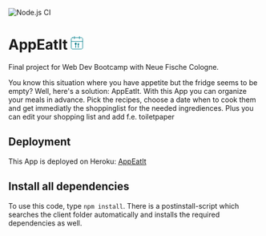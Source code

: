 ![Node.js CI](https://github.com/boldCM/Starter-Template/workflows/Node.js%20CI/badge.svg)

# AppEatIt ![AppEatIt Favicon](client/src/assets/favicon.png)

Final project for Web Dev Bootcamp with Neue Fische Cologne.

You know this situation where you have appetite but the fridge seems to be empty? Well, here's a solution: AppEatIt.
With this App you can organize your meals in advance. Pick the recipes, choose a date when to cook them and get immediatly the shoppinglist for the needed ingrediences. Plus you can edit your shopping list and add f.e. toiletpaper

## Deployment

This App is deployed on Heroku: [AppEatIt](https://appeatit.herokuapp.com/)

## Install all dependencies

To use this code, type `npm install`. There is a postinstall-script which searches the client folder automatically and installs the required dependencies as well.
